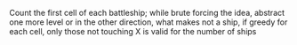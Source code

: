 Count the first cell of each battleship;
while brute forcing the idea, abstract one more level or in the other direction, what makes not a ship, if greedy for each cell, only those not touching X is valid for the number of ships